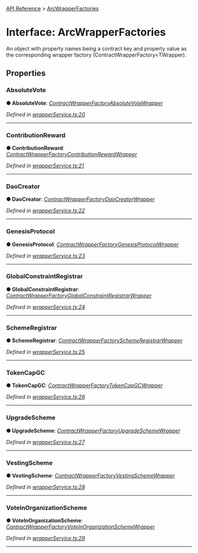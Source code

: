 [API Reference](../README.md) > [ArcWrapperFactories](../interfaces/ArcWrapperFactories.md)



# Interface: ArcWrapperFactories


An object with property names being a contract key and property value as the corresponding wrapper factory (ContractWrapperFactory<TWrapper).


## Properties
<a id="AbsoluteVote"></a>

###  AbsoluteVote

**●  AbsoluteVote**:  *[ContractWrapperFactory](../classes/ContractWrapperFactory.md)[AbsoluteVoteWrapper](../classes/AbsoluteVoteWrapper.md)* 

*Defined in [wrapperService.ts:20](https://github.com/daostack/arc.js/blob/42de6847/lib/wrapperService.ts#L20)*





___

<a id="ContributionReward"></a>

###  ContributionReward

**●  ContributionReward**:  *[ContractWrapperFactory](../classes/ContractWrapperFactory.md)[ContributionRewardWrapper](../classes/ContributionRewardWrapper.md)* 

*Defined in [wrapperService.ts:21](https://github.com/daostack/arc.js/blob/42de6847/lib/wrapperService.ts#L21)*





___

<a id="DaoCreator"></a>

###  DaoCreator

**●  DaoCreator**:  *[ContractWrapperFactory](../classes/ContractWrapperFactory.md)[DaoCreatorWrapper](../classes/DaoCreatorWrapper.md)* 

*Defined in [wrapperService.ts:22](https://github.com/daostack/arc.js/blob/42de6847/lib/wrapperService.ts#L22)*





___

<a id="GenesisProtocol"></a>

###  GenesisProtocol

**●  GenesisProtocol**:  *[ContractWrapperFactory](../classes/ContractWrapperFactory.md)[GenesisProtocolWrapper](../classes/GenesisProtocolWrapper.md)* 

*Defined in [wrapperService.ts:23](https://github.com/daostack/arc.js/blob/42de6847/lib/wrapperService.ts#L23)*





___

<a id="GlobalConstraintRegistrar"></a>

###  GlobalConstraintRegistrar

**●  GlobalConstraintRegistrar**:  *[ContractWrapperFactory](../classes/ContractWrapperFactory.md)[GlobalConstraintRegistrarWrapper](../classes/GlobalConstraintRegistrarWrapper.md)* 

*Defined in [wrapperService.ts:24](https://github.com/daostack/arc.js/blob/42de6847/lib/wrapperService.ts#L24)*





___

<a id="SchemeRegistrar"></a>

###  SchemeRegistrar

**●  SchemeRegistrar**:  *[ContractWrapperFactory](../classes/ContractWrapperFactory.md)[SchemeRegistrarWrapper](../classes/SchemeRegistrarWrapper.md)* 

*Defined in [wrapperService.ts:25](https://github.com/daostack/arc.js/blob/42de6847/lib/wrapperService.ts#L25)*





___

<a id="TokenCapGC"></a>

###  TokenCapGC

**●  TokenCapGC**:  *[ContractWrapperFactory](../classes/ContractWrapperFactory.md)[TokenCapGCWrapper](../classes/TokenCapGCWrapper.md)* 

*Defined in [wrapperService.ts:26](https://github.com/daostack/arc.js/blob/42de6847/lib/wrapperService.ts#L26)*





___

<a id="UpgradeScheme"></a>

###  UpgradeScheme

**●  UpgradeScheme**:  *[ContractWrapperFactory](../classes/ContractWrapperFactory.md)[UpgradeSchemeWrapper](../classes/UpgradeSchemeWrapper.md)* 

*Defined in [wrapperService.ts:27](https://github.com/daostack/arc.js/blob/42de6847/lib/wrapperService.ts#L27)*





___

<a id="VestingScheme"></a>

###  VestingScheme

**●  VestingScheme**:  *[ContractWrapperFactory](../classes/ContractWrapperFactory.md)[VestingSchemeWrapper](../classes/VestingSchemeWrapper.md)* 

*Defined in [wrapperService.ts:28](https://github.com/daostack/arc.js/blob/42de6847/lib/wrapperService.ts#L28)*





___

<a id="VoteInOrganizationScheme"></a>

###  VoteInOrganizationScheme

**●  VoteInOrganizationScheme**:  *[ContractWrapperFactory](../classes/ContractWrapperFactory.md)[VoteInOrganizationSchemeWrapper](../classes/VoteInOrganizationSchemeWrapper.md)* 

*Defined in [wrapperService.ts:29](https://github.com/daostack/arc.js/blob/42de6847/lib/wrapperService.ts#L29)*





___


